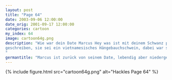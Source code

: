 ```yaml
---
layout: post
title: "Page 64"
date: 2003-09-06 12:00:00
date_orig: 2001-09-17 12:00:00
categories: cartoon
my_index: 64
image: cartoon64g.png
description: "Wie war dein Date Marcus Hey was ist mit deinem Schwanz passiert Ich möchte nicht darüber reden Lass uns einfach sagen, ich werde mich nicht mehr mit Mädchen treffen die ich im Internet kennengelernt habe. Man weiß nie ob sie sind wer sie vorgeben Ich weiß was du meinst. Dieses eine Mädchen hat mir in einer E-Mail 
geschreiben, sie sei ein vietnamesisches Hängebauchschwein, dabei war sie ein kantonesisches Das war ein kleines bisschen ernster Preston Marcus
"
germantitle: "Marcus ist zurück von seinem Date, lebendig aber niedergeschlagen"
---
```


{% include figure.html src="cartoon64g.png" alt="Hackles Page 64"  %}
